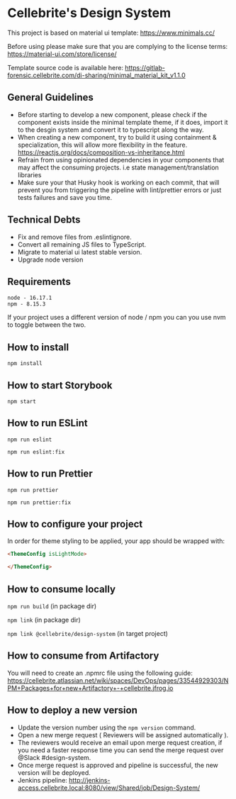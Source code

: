 # Cellebrite's Design System

This project is based on material ui template: https://www.minimals.cc/

Before using please make sure that you are complying to the license terms:
https://material-ui.com/store/license/

Template source code is available here:
https://gitlab-forensic.cellebrite.com/di-sharing/minimal_material_kit_v1.1.0

## General Guidelines

- Before starting to develop a new component, please check if the component exists inside the minimal template theme, if it does, import it to the desgin system and convert it to typescript along the way.
- When creating a new component, try to build it using
  containment & specialization, this will allow more flexibility in the feature.
  https://reactjs.org/docs/composition-vs-inheritance.html
- Refrain from using opinionated dependencies in your components that may affect the consuming projects. i.e state management/translation libraries
- Make sure your that Husky hook is working on each commit, that will prevent you from triggering the pipeline with lint/prettier errors or just tests failures and save you time.

## Technical Debts

- Fix and remove files from .eslintignore.
- Convert all remaining JS files to TypeScript.
- Migrate to material ui latest stable version.
- Upgrade node version

## Requirements

```
node - 16.17.1
npm - 8.15.3
```

If your project uses a different version of node / npm you can you use nvm to toggle between the two.

## How to install

`npm install`

## How to start Storybook

`npm start`

## How to run ESLint

`npm run eslint`

`npm run eslint:fix`

## How to run Prettier

`npm run prettier`

`npm run prettier:fix`

## How to configure your project

In order for theme styling to be applied, your app should be wrapped with:

```HTML
<ThemeConfig isLightMode>

</ThemeConfig>
```

## How to consume locally

`npm run build` (in package dir)

`npm link` (in package dir)

`npm link @cellebrite/design-system` (in target project)

## How to consume from Artifactory

You will need to create an .npmrc file using the following guide:
https://cellebrite.atlassian.net/wiki/spaces/DevOps/pages/33544929303/NPM+Packages+for+new+Artifactory+-+cellebrite.jfrog.io

## How to deploy a new version

- Update the version number using the `npm version` command.
- Open a new merge request ( Reviewers will be assigned automatically ).
- The reviewers would receive an email upon merge request creation, if you need a faster response time you can send the merge request over @Slack #design-system.
- Once merge request is approved and pipeline is successful,
  the new version will be deployed.
- Jenkins pipeline: http://jenkins-access.cellebrite.local:8080/view/Shared/job/Design-System/
